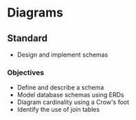 # Diagrams

## Standard

* Design and implement schemas

### Objectives

- Define and describe a schema
- Model database schemas using ERDs
- Diagram cardinality using a Crow's foot
- Identify the use of join tables
